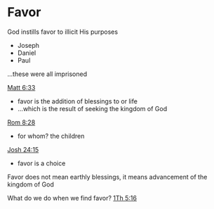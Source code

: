 # Favor

God instills favor to illicit His purposes
- Joseph
- Daniel
- Paul

...these were all imprisoned

[Matt 6:33]()
- favor is the addition of blessings to or life
- ...which is the result of seeking the kingdom of God

[Rom 8:28]()
- for whom? the children

[Josh 24:15]()
- favor is a choice

Favor does not mean earthly blessings, it means advancement of the kingdom of God

What do we do when we find favor?
[1Th 5:16]()

